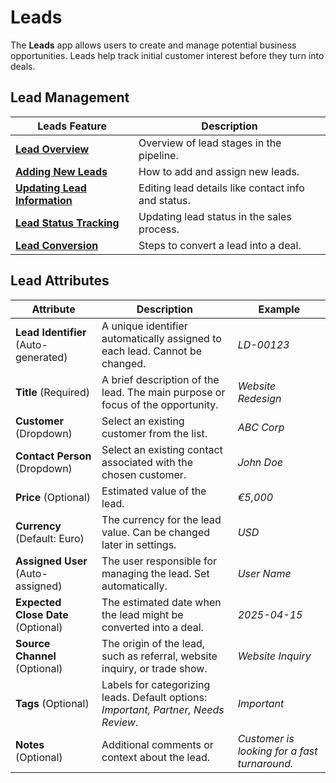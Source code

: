 # Leads

The **Leads** app allows users to create and manage potential business opportunities. Leads help track initial customer interest before they turn into deals.

## Lead Management

| Leads Feature                                                  | Description                                          |
| -------------------------------------------------------------- | ---------------------------------------------------- |
| **[Lead Overview](../leads/lead-overview)**                       | Overview of lead stages in the pipeline.             |
| **[Adding New Leads](../leads/adding-new-leads)**                 | How to add and assign new leads.                     |
| **[Updating Lead Information](../leads/updating-lead-info)**      | Editing lead details like contact info and status.   |
| **[Lead Status Tracking](../leads/lead-status-tracking)**         | Updating lead status in the sales process.           |
| **[Lead Conversion](../leads/lead-conversion)**                   | Steps to convert a lead into a deal.                 |

## Lead Attributes

| Attribute               | Description                                                                                   | Example          |
|-------------------------|-----------------------------------------------------------------------------------------------|------------------|
| **Lead Identifier** (Auto-generated) | A unique identifier automatically assigned to each lead. Cannot be changed. | *LD-00123* |
| **Title** (Required)   | A brief description of the lead. The main purpose or focus of the opportunity. | *Website Redesign* |
| **Customer** (Dropdown) | Select an existing customer from the list. | *ABC Corp* |
| **Contact Person** (Dropdown) | Select an existing contact associated with the chosen customer. | *John Doe* |
| **Price** (Optional) | Estimated value of the lead. | *€5,000* |
| **Currency** (Default: Euro) | The currency for the lead value. Can be changed later in settings. | *USD* |
| **Assigned User** (Auto-assigned) | The user responsible for managing the lead. Set automatically. | *User Name* |
| **Expected Close Date** (Optional) | The estimated date when the lead might be converted into a deal. | *2025-04-15* |
| **Source Channel** (Optional) | The origin of the lead, such as referral, website inquiry, or trade show. | *Website Inquiry* |
| **Tags** (Optional) | Labels for categorizing leads. Default options: *Important, Partner, Needs Review*. | *Important* |
| **Notes** (Optional) | Additional comments or context about the lead. | *Customer is looking for a fast turnaround.* |
